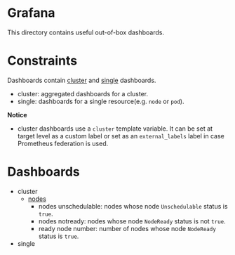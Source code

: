 # Grafana

This directory contains useful out-of-box dashboards.

# Constraints

Dashboards contain [cluster](../grafana/dashboards/cluster) and [single](../grafana/dashboards/single) dashboards.
* cluster: aggregated dashboards for a cluster.
* single: dashboards for a single resource(e.g. `node` or `pod`).

**Notice**
* cluster dashboards use a `cluster` template variable. It can be set at target level as a custom label or set as an `external_labels` label in case Prometheus federation is used.

# Dashboards

* cluster
  * [nodes](../grafana/dashboards/cluster/nodes.json)
    * nodes unschedulable: nodes whose node `Unschedulable` status is `true`.
    * nodes notready: nodes whose node `NodeReady` status is not `true`.
    * ready node number: number of nodes whose node `NodeReady` status is `true`.
* single


